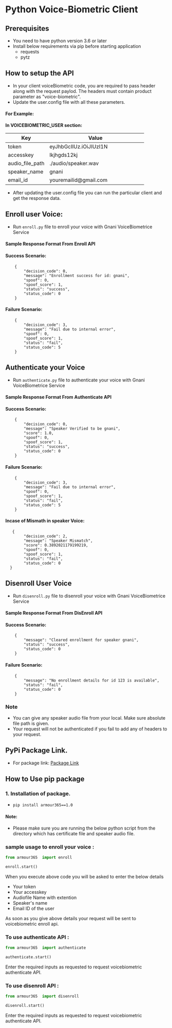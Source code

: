 # Python Voice-Biometric Client

## Prerequisites
- You need to have python version 3.6 or later 
- Install below requirements via pip before starting application
  - requests
  - pytz

## How to setup the API
- In your client voiceBiometric code, you are required to pass header along with the request paylod. 
The headers must contain product parameter as "voice-biometric". 
- Update the user.config file with all these parameters.

#### For Example:
 **In VOICEBIOMETRIC_USER section:**

<table>
<colgroup>
<col width="30%" />
<col width="70%" />
</colgroup>
<thead>
<tr class="header">
<th>Key</th>
<th>Value</th>
</tr>
</thead>
<tbody>
<tr>
<td markdown="span">token</td>
<td markdown="span">eyJhbGcIIUz.iOiJIUzI1N</td>
</tr>
<tr>
<td markdown="span">accesskey</td>
<td markdown="span">lkjhgds12kj</td>
</tr>
 <tr>
<td markdown="span">audio_file_path</td>
<td markdown="span">./audio/speaker.wav</td>
 </tr>
 <tr>
<td markdown="span">speaker_name</td>
<td markdown="span">gnani</td>
</tr>
 <tr>
<td markdown="span">email_id</td>
<td markdown="span">youremailid@gmail.com</td>
</tr>
</tbody>
</table>

* After updating the user.config file you can run the particular client and get the response data.
 
## Enroll user Voice:
* Run `enroll.py` file to enroll your voice with Gnani VoiceBiometrice Service
#### Sample Response Format From Enroll API
#### Success Scenario:
```
    {
        "decision_code": 0,
        "message": "Enrollment success for id: gnani",
        "spoof": 0,
        "spoof_score": 1,
        "status": "success",
        "status_code": 0
    }
```
#### Failure Scenario:
```
    {
        "decision_code": 3,
        "message": "Fail due to internal error",
        "spoof": 0,
        "spoof_score": 1,
        "status": "fail",
        "status_code": 5
    }
```
## Authenticate your Voice
* Run `authenticate.py` file to authenticate your voice with Gnani VoiceBiometrice Service
#### Sample Response Format From Authenticate API
#### Success Scenario:
```
    {
        "decision_code": 0,
        "message": "Speaker Verified to be gnani",
        "score": 1.0,
        "spoof": 0,
        "spoof_score": 1,
        "status": "success",
        "status_code": 0
    }
```
#### Failure Scenario:
```
    {
        "decision_code": 3,
        "message": "Fail due to internal error",
        "spoof": 0,
        "spoof_score": 1,
        "status": "fail",
        "status_code": 5
    }
```
#### Incase of Mismath in speaker Voice:
```
   {
        "decision_code": 2,
        "message": "Speaker Mismatch",
        "score": 0.3892021179199219,
        "spoof": 0,
        "spoof_score": 1,
        "status": "fail",
        "status_code": 0
  }
```
## Disenroll User Voice

* Run `disenroll.py` file to disenroll your voice with Gnani VoiceBiometrice Service

#### Sample Response Format From DisEnroll API
#### Success Scenario:
```
    {
        "message": "Cleared enrollment for speaker gnani",
        "status": "success",
        "status_code": 0
    }
```
#### Failure Scenario:
```
    {
        "message": "No enrollment details for id 123 is available",
        "status": "fail",
        "status_code": 0
    }
```

### Note
- You can give any speaker audio file from your local. Make sure absolute file path is given.
- Your request will not be authenticated if you fail to add any of headers to your request.

## PyPi Package Link.
- For package link: [Package Link](https://pypi.org/project/armour365/1.0/)

## How to Use pip package
### 1. Installation of package. 
- `pip install armour365==1.0`

#### Note:
- Please make sure you are running the below python script from the directory which has certificate file and speaker audio file. 

### sample usage to enroll your voice :
```python
from armour365  import enroll

enroll.start()
```

When you execute above code you will be asked to enter the below details
- Your token
- Your accesskey
- Audiofile Name with extention
- Speaker's name
- Email ID of the user

As soon as you give above details your request will be sent to voicebiometric enroll  api.

### To use authenticate API :
```python
from armour365  import authenticate

authenticate.start()
```
Enter the required inputs as requested to request voicebiometric authenticate API.

### To use disenroll API :
```python
from armour365  import disenroll

disenroll.start()
```
Enter the required inputs as requested to request voicebiometric authenticate API.




